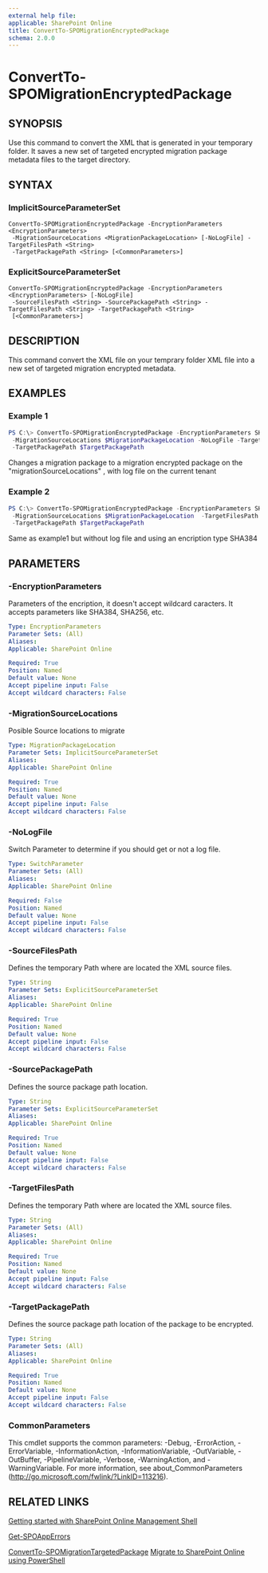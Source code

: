 ```yaml
---
external help file: 
applicable: SharePoint Online
title: ConvertTo-SPOMigrationEncryptedPackage
schema: 2.0.0
---
```


# ConvertTo-SPOMigrationEncryptedPackage

## SYNOPSIS
Use this command to convert the XML that is generated in your temporary folder. It saves a new set of targeted encrypted migration package metadata files to the target directory.

## SYNTAX

### ImplicitSourceParameterSet
```
ConvertTo-SPOMigrationEncryptedPackage -EncryptionParameters <EncryptionParameters>
 -MigrationSourceLocations <MigrationPackageLocation> [-NoLogFile] -TargetFilesPath <String>
 -TargetPackagePath <String> [<CommonParameters>]
```

### ExplicitSourceParameterSet
```
ConvertTo-SPOMigrationEncryptedPackage -EncryptionParameters <EncryptionParameters> [-NoLogFile]
 -SourceFilesPath <String> -SourcePackagePath <String> -TargetFilesPath <String> -TargetPackagePath <String>
 [<CommonParameters>]
```

## DESCRIPTION
This command convert the XML file on your temprary folder XML file into a new set of targeted migration encrypted metadata.

## EXAMPLES

### Example 1 
```powershell
PS C:\> ConvertTo-SPOMigrationEncryptedPackage -EncryptionParameters SHA256
 -MigrationSourceLocations $MigrationPackageLocation -NoLogFile -TargetFilesPath $TargetFilesPath
 -TargetPackagePath $TargetPackagePath
```

Changes a migration package to a migration encrypted package on the "migrationSourceLocations" , with log file on the current tenant

### Example 2 
```powershell
PS C:\> ConvertTo-SPOMigrationEncryptedPackage -EncryptionParameters SHA384
 -MigrationSourceLocations $MigrationPackageLocation  -TargetFilesPath $TargetFilesPath
 -TargetPackagePath $TargetPackagePath
```

Same as example1 but without log file and using an encription type SHA384

## PARAMETERS

### -EncryptionParameters
Parameters of the encription, it doesn't accept wildcard caracters.
It accepts parameters like SHA384, SHA256, etc.

```yaml
Type: EncryptionParameters
Parameter Sets: (All)
Aliases: 
Applicable: SharePoint Online

Required: True
Position: Named
Default value: None
Accept pipeline input: False
Accept wildcard characters: False
```

### -MigrationSourceLocations
Posible Source locations to migrate

```yaml
Type: MigrationPackageLocation
Parameter Sets: ImplicitSourceParameterSet
Aliases: 
Applicable: SharePoint Online

Required: True
Position: Named
Default value: None
Accept pipeline input: False
Accept wildcard characters: False
```

### -NoLogFile
Switch Parameter to determine if you should get or not a log file.

```yaml
Type: SwitchParameter
Parameter Sets: (All)
Aliases: 
Applicable: SharePoint Online

Required: False
Position: Named
Default value: None
Accept pipeline input: False
Accept wildcard characters: False
```

### -SourceFilesPath
Defines the temporary Path where are located the XML source files.

```yaml
Type: String
Parameter Sets: ExplicitSourceParameterSet
Aliases: 
Applicable: SharePoint Online

Required: True
Position: Named
Default value: None
Accept pipeline input: False
Accept wildcard characters: False
```

### -SourcePackagePath
Defines the source package path location.

```yaml
Type: String
Parameter Sets: ExplicitSourceParameterSet
Aliases: 
Applicable: SharePoint Online

Required: True
Position: Named
Default value: None
Accept pipeline input: False
Accept wildcard characters: False
```

### -TargetFilesPath
Defines the temporary Path where are located the XML source files.

```yaml
Type: String
Parameter Sets: (All)
Aliases: 
Applicable: SharePoint Online

Required: True
Position: Named
Default value: None
Accept pipeline input: False
Accept wildcard characters: False
```

### -TargetPackagePath
Defines the source package path location of the package to be encrypted.

```yaml
Type: String
Parameter Sets: (All)
Aliases: 
Applicable: SharePoint Online

Required: True
Position: Named
Default value: None
Accept pipeline input: False
Accept wildcard characters: False
```

### CommonParameters
This cmdlet supports the common parameters: -Debug, -ErrorAction, -ErrorVariable, -InformationAction, -InformationVariable, -OutVariable, -OutBuffer, -PipelineVariable, -Verbose, -WarningAction, and -WarningVariable. For more information, see about_CommonParameters (http://go.microsoft.com/fwlink/?LinkID=113216).


## RELATED LINKS

[Getting started with SharePoint Online Management Shell](https://docs.microsoft.com/en-us/powershell/sharepoint/sharepoint-online/connect-sharepoint-online?view=sharepoint-ps)

[Get-SPOAppErrors](Get-SPOAppErrors.md)

[ConvertTo-SPOMigrationTargetedPackage](ConvertTo-SPOMigrationTargetedPackage.md)
[Migrate to SharePoint Online using PowerShell](https://docs.microsoft.com/en-us/sharepointmigration/overview-spmt-ps-cmdlets)